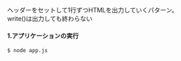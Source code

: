 ヘッダーをセットして1行ずつHTMLを出力していくパターン。<br>
write()は出力しても終わらない

#### 1.アプリケーションの実行
```shell
$ node app.js
```